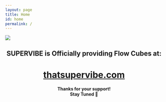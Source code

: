 ```yaml
---
layout: page
title: Home
id: home
permalink: /
---
```

<img src="/assets/supervibe sticker logo.png"/>
<h2 style="text-align:center;">SUPERVIBE is Officially providing Flow Cubes at:</h2>

<h1 style="text-align:center;"><a href="https://thatsupervibe.com/">thatsupervibe.com</a></h2>

<h4 style="text-align:center;">Thanks for your support! <br> Stay Tuned 📡</h2>



<style>
  .wrapper {
    max-width: 46em;
  }
</style>
